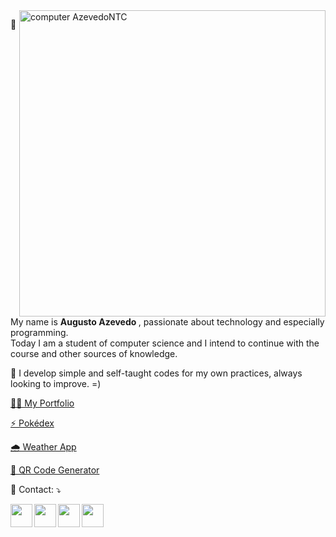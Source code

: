 <img src="https://raw.githubusercontent.com/MicaelliMedeiros/micaellimedeiros/master/image/computer-illustration.png" min-width="490px" max-width="490px" width="490px" align="right" alt="computer AzevedoNTC">

<p align="left"> 
  📌 My name is <strong> Augusto Azevedo </strong>, passionate about technology and especially programming.<br>
  Today I am a student of computer science and I intend to continue with the course and other sources of knowledge.
</p>


<p align="left">
  🎯 I develop simple and self-taught codes for my own practices, always looking to improve. =)
</p>

<a href="https://main.d3dm5m8griv6zb.amplifyapp.com/">👨‍🎓 My Portfolio</a>

<a href="https://main.d1dmx7o5jjh2mc.amplifyapp.com/">⚡ Pokédex</a>

<a href="https://main.d3g0ywnyzouoql.amplifyapp.com/">🌧️ Weather App</a>

<a href="https://main.d2n3362xet2yxj.amplifyapp.com/">🔲 QR Code Generator</a>

<p align="left">
  💌 Contact: ⤵️
</p>

<p align="left">
  <a href="https://t.me/azevedontc" alt="Telegram">
  <img align="left" width="35px" height="37px" src="https://img.icons8.com/fluency/48/null/telegram-app.png"/></a>
  
  <a href="https://www.linkedin.com/in/augustoazevedontc/" alt="Linkedin">
  <img align="left" width="35px" height="37px" src="https://img.icons8.com/fluency/48/null/linkedin.png"/></a>

  <a href="https://twitter.com/azevedontc" alt="Twitter">
  <img align="left" width="35px" height="37px" src="https://img.icons8.com/fluency/48/null/twitter.png"/></a>
  
  <a href="https://www.figma.com/@azevedontc" alt="Figma">
  <img align="left" width="35px" height="37px" src="https://img.icons8.com/fluency/48/null/figma.png"/></a>
</p>

</br>

